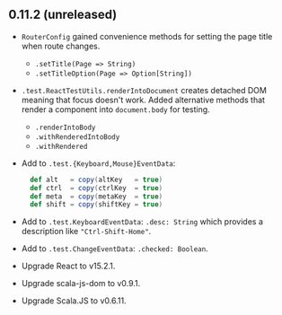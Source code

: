 ## 0.11.2 (unreleased)

* `RouterConfig` gained convenience methods for setting the page title when route changes.
  * `.setTitle(Page => String)`
  * `.setTitleOption(Page => Option[String])`

* `.test.ReactTestUtils.renderIntoDocument` creates detached DOM meaning that focus doesn't work.
  Added alternative methods that render a component into `document.body` for testing.

  * `.renderIntoBody`
  * `.withRenderedIntoBody`
  * `.withRendered`

* Add to `.test.{Keyboard,Mouse}EventData`:

  ```scala
    def alt   = copy(altKey   = true)
    def ctrl  = copy(ctrlKey  = true)
    def meta  = copy(metaKey  = true)
    def shift = copy(shiftKey = true)
  ```

* Add to `.test.KeyboardEventData`: `.desc: String` which provides a description like `"Ctrl-Shift-Home"`.

* Add to `.test.ChangeEventData`: `.checked: Boolean`.

* Upgrade React to v15.2.1.

* Upgrade scala-js-dom to v0.9.1.

* Upgrade Scala.JS to v0.6.11.
